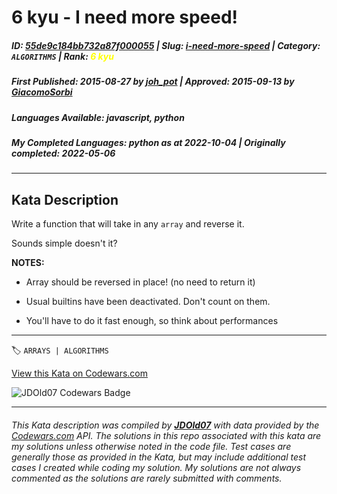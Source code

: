 # 6 kyu - I need more speed!

##### **ID**: [55de9c184bb732a87f000055](https://www.codewars.com/kata/55de9c184bb732a87f000055) | **Slug**: [i-need-more-speed](https://www.codewars.com/kata/55de9c184bb732a87f000055) | **Category**: `ALGORITHMS` | **Rank**: <span style="color:yellow">6 kyu</span>

##### **First Published**: 2015-08-27 ***by*** [joh_pot](https://www.codewars.com/users/joh_pot) | **Approved**: 2015-09-13 ***by*** [GiacomoSorbi](https://www.codewars.com/users/GiacomoSorbi)

##### **Languages Available**: javascript, python

##### **My Completed Languages**: python ***as at*** 2022-10-04 | **Originally completed**: 2022-05-06

---

## Kata Description


Write a function that will take in any `array` and reverse it. <br/>



Sounds simple doesn't it? <br/>



<b>NOTES:</b>



* Array should be reversed in place! (no need to return it)

* Usual builtins have been deactivated. Don't count on them.

* You'll have to do it fast enough, so think about performances

---


🏷 `ARRAYS | ALGORITHMS`


[View this Kata on Codewars.com](https://www.codewars.com/kata/55de9c184bb732a87f000055)

![](https://www.codewars.com/users/jdold07/badges/large "JDOld07 Codewars Badge")

---

###### *This Kata description was compiled by [**JDOld07**](https://tpstech.dev) with data provided by the [Codewars.com](https://www.codewars.com) API.  The solutions in this repo associated with this kata are my solutions unless otherwise noted in the code file.  Test cases are generally those as provided in the Kata, but may include additional test cases I created while coding my solution.  My solutions are not always commented as the solutions are rarely submitted with comments.*
